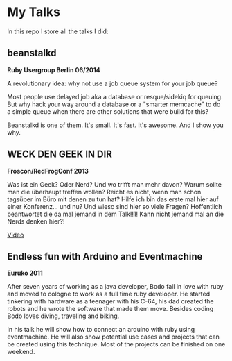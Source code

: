 # My Talks

In this repo I store all the talks I did:


## beanstalkd

**Ruby Usergroup Berlin 06/2014**

A revolutionary idea: why not use a job queue system for your job queue?

Most people use delayed job aka a database or resque/sidekiq for queuing. But
why hack your way around a database or a "smarter memcache" to do a simple
queue when there are other solutions that were build for this?

Beanstalkd is one of them. It's small. It's fast. It's awesome. And I show you
why.

## WECK DEN GEEK IN DIR

**Froscon/RedFrogConf 2013**

Was ist ein Geek? Oder Nerd? Und wo trifft man mehr davon? Warum sollte man die
überhaupt treffen wollen? Reicht es nicht, wenn man schon tagsüber im Büro mit
denen zu tun hat? Hilfe ich bin das erste mal hier auf einer Konferenz… und nu?
Und wieso sind hier so viele Fragen? Hoffentlich beantwortet die da mal jemand
in dem Talk!!1! Kann nicht jemand mal an die Nerds denken hier?!

[Video](http://media.ccc.de/browse/conferences/froscon/2013/hs6_-_2013-08-24_10:30_-_weck_den_geek_in_dir_-_bodo_tasche_-_1261.html)

## Endless fun with Arduino and Eventmachine

**Euruko 2011**

After seven years of working as a java developer, Bodo fall in love with ruby
and moved to cologne to work as a full time ruby developer. He started
tinkering with hardware as a teenager with his C-64, his dad created the robots
and he wrote the software that made them move. Besides coding Bodo loves
diving, traveling and biking.

In his talk he will show how to connect an arduino with ruby using
eventmachine. He will also show potential use cases and projects that can be
created using this technique. Most of the projects can be finished on one
weekend.
